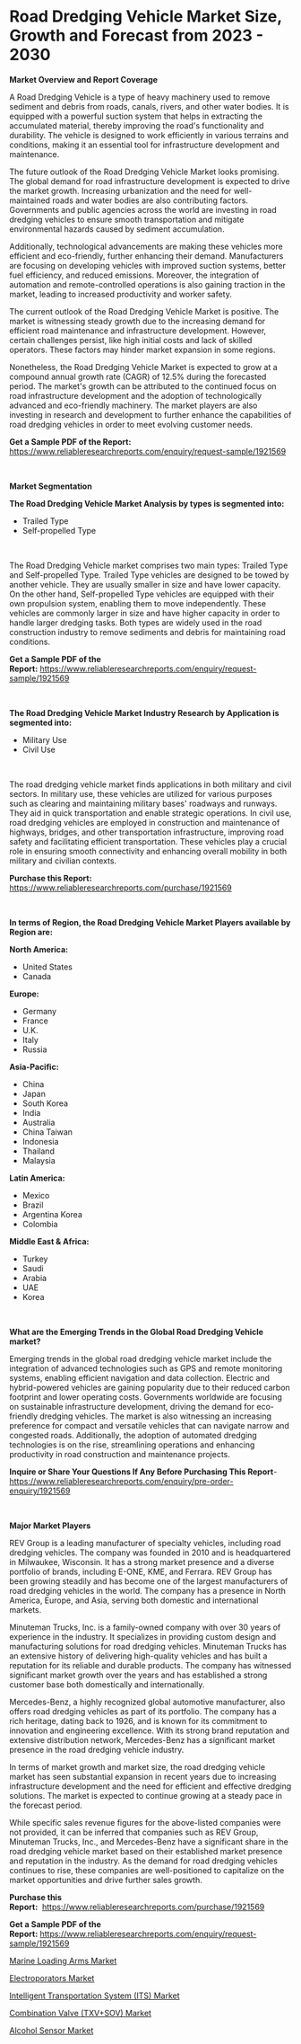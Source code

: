 <p><h1>Road Dredging Vehicle Market Size, Growth and Forecast from 2023 - 2030</h1></p><p><strong>Market Overview and Report Coverage</strong></p>
<p><p>A Road Dredging Vehicle is a type of heavy machinery used to remove sediment and debris from roads, canals, rivers, and other water bodies. It is equipped with a powerful suction system that helps in extracting the accumulated material, thereby improving the road's functionality and durability. The vehicle is designed to work efficiently in various terrains and conditions, making it an essential tool for infrastructure development and maintenance.</p><p>The future outlook of the Road Dredging Vehicle Market looks promising. The global demand for road infrastructure development is expected to drive the market growth. Increasing urbanization and the need for well-maintained roads and water bodies are also contributing factors. Governments and public agencies across the world are investing in road dredging vehicles to ensure smooth transportation and mitigate environmental hazards caused by sediment accumulation.</p><p>Additionally, technological advancements are making these vehicles more efficient and eco-friendly, further enhancing their demand. Manufacturers are focusing on developing vehicles with improved suction systems, better fuel efficiency, and reduced emissions. Moreover, the integration of automation and remote-controlled operations is also gaining traction in the market, leading to increased productivity and worker safety.</p><p>The current outlook of the Road Dredging Vehicle Market is positive. The market is witnessing steady growth due to the increasing demand for efficient road maintenance and infrastructure development. However, certain challenges persist, like high initial costs and lack of skilled operators. These factors may hinder market expansion in some regions.</p><p>Nonetheless, the Road Dredging Vehicle Market is expected to grow at a compound annual growth rate (CAGR) of 12.5% during the forecasted period. The market's growth can be attributed to the continued focus on road infrastructure development and the adoption of technologically advanced and eco-friendly machinery. The market players are also investing in research and development to further enhance the capabilities of road dredging vehicles in order to meet evolving customer needs.</p></p>
<p><strong>Get a Sample PDF of the Report:</strong> <a href="https://www.reliableresearchreports.com/enquiry/request-sample/1921569">https://www.reliableresearchreports.com/enquiry/request-sample/1921569</a></p>
<p>&nbsp;</p>
<p><strong>Market Segmentation</strong></p>
<p><strong>The Road Dredging Vehicle Market Analysis by types is segmented into:</strong></p>
<p><ul><li>Trailed Type</li><li>Self-propelled Type</li></ul></p>
<p>&nbsp;</p>
<p><p>The Road Dredging Vehicle market comprises two main types: Trailed Type and Self-propelled Type. Trailed Type vehicles are designed to be towed by another vehicle. They are usually smaller in size and have lower capacity. On the other hand, Self-propelled Type vehicles are equipped with their own propulsion system, enabling them to move independently. These vehicles are commonly larger in size and have higher capacity in order to handle larger dredging tasks. Both types are widely used in the road construction industry to remove sediments and debris for maintaining road conditions.</p></p>
<p><strong>Get a Sample PDF of the Report:</strong>&nbsp;<a href="https://www.reliableresearchreports.com/enquiry/request-sample/1921569">https://www.reliableresearchreports.com/enquiry/request-sample/1921569</a></p>
<p>&nbsp;</p>
<p><strong>The Road Dredging Vehicle Market Industry Research by Application is segmented into:</strong></p>
<p><ul><li>Military Use</li><li>Civil Use</li></ul></p>
<p>&nbsp;</p>
<p><p>The road dredging vehicle market finds applications in both military and civil sectors. In military use, these vehicles are utilized for various purposes such as clearing and maintaining military bases' roadways and runways. They aid in quick transportation and enable strategic operations. In civil use, road dredging vehicles are employed in construction and maintenance of highways, bridges, and other transportation infrastructure, improving road safety and facilitating efficient transportation. These vehicles play a crucial role in ensuring smooth connectivity and enhancing overall mobility in both military and civilian contexts.</p></p>
<p><strong>Purchase this Report:</strong>&nbsp; <a href="https://www.reliableresearchreports.com/purchase/1921569">https://www.reliableresearchreports.com/purchase/1921569</a></p>
<p>&nbsp;</p>
<p><strong>In terms of Region, the Road Dredging Vehicle Market Players available by Region are:</strong></p>
<p>
    <p> <strong> North America: </strong>
        <ul>
            <li>United States</li>
            <li>Canada</li>
        </ul>
        </p> 
    <p> <strong> Europe: </strong>
        <ul>
            <li>Germany</li>
            <li>France</li>
            <li>U.K.</li>
            <li>Italy</li>
            <li>Russia</li>
        </ul>
        </p> 
    <p> <strong> Asia-Pacific: </strong>
        <ul>
            <li>China</li>
            <li>Japan</li>
            <li>South Korea</li>
            <li>India</li>
            <li>Australia</li>
            <li>China Taiwan</li>
            <li>Indonesia</li>
            <li>Thailand</li>
            <li>Malaysia</li>
        </ul>
        </p> 
    <p> <strong> Latin America: </strong>
        <ul>
            <li>Mexico</li>
            <li>Brazil</li>
            <li>Argentina Korea</li>
            <li>Colombia</li>
        </ul>
        </p> 
    <p> <strong> Middle East & Africa: </strong>
        <ul>
            <li>Turkey</li>
            <li>Saudi</li>
            <li>Arabia</li>
            <li>UAE</li>
            <li>Korea</li>
        </ul>
    </p>
    </p>
<p>&nbsp;</p>
<p><strong>What are the Emerging Trends in the Global Road Dredging Vehicle market?</strong></p>
<p><p>Emerging trends in the global road dredging vehicle market include the integration of advanced technologies such as GPS and remote monitoring systems, enabling efficient navigation and data collection. Electric and hybrid-powered vehicles are gaining popularity due to their reduced carbon footprint and lower operating costs. Governments worldwide are focusing on sustainable infrastructure development, driving the demand for eco-friendly dredging vehicles. The market is also witnessing an increasing preference for compact and versatile vehicles that can navigate narrow and congested roads. Additionally, the adoption of automated dredging technologies is on the rise, streamlining operations and enhancing productivity in road construction and maintenance projects.</p></p>
<p><strong>Inquire or Share Your Questions If Any Before Purchasing This Report</strong>- <a href="https://www.reliableresearchreports.com/enquiry/pre-order-enquiry/1921569">https://www.reliableresearchreports.com/enquiry/pre-order-enquiry/1921569</a></p>
<p>&nbsp;</p>
<p><strong>Major Market Players</strong></p>
<p><p>REV Group is a leading manufacturer of specialty vehicles, including road dredging vehicles. The company was founded in 2010 and is headquartered in Milwaukee, Wisconsin. It has a strong market presence and a diverse portfolio of brands, including E-ONE, KME, and Ferrara. REV Group has been growing steadily and has become one of the largest manufacturers of road dredging vehicles in the world. The company has a presence in North America, Europe, and Asia, serving both domestic and international markets.</p><p>Minuteman Trucks, Inc. is a family-owned company with over 30 years of experience in the industry. It specializes in providing custom design and manufacturing solutions for road dredging vehicles. Minuteman Trucks has an extensive history of delivering high-quality vehicles and has built a reputation for its reliable and durable products. The company has witnessed significant market growth over the years and has established a strong customer base both domestically and internationally.</p><p>Mercedes-Benz, a highly recognized global automotive manufacturer, also offers road dredging vehicles as part of its portfolio. The company has a rich heritage, dating back to 1926, and is known for its commitment to innovation and engineering excellence. With its strong brand reputation and extensive distribution network, Mercedes-Benz has a significant market presence in the road dredging vehicle industry.</p><p>In terms of market growth and market size, the road dredging vehicle market has seen substantial expansion in recent years due to increasing infrastructure development and the need for efficient and effective dredging solutions. The market is expected to continue growing at a steady pace in the forecast period.</p><p>While specific sales revenue figures for the above-listed companies were not provided, it can be inferred that companies such as REV Group, Minuteman Trucks, Inc., and Mercedes-Benz have a significant share in the road dredging vehicle market based on their established market presence and reputation in the industry. As the demand for road dredging vehicles continues to rise, these companies are well-positioned to capitalize on the market opportunities and drive further sales growth.</p></p>
<p><strong>Purchase this Report:</strong>&nbsp;&nbsp;<a href="https://www.reliableresearchreports.com/purchase/1921569">https://www.reliableresearchreports.com/purchase/1921569</a></p>
<p></p>
<p><strong>Get a Sample PDF of the Report:</strong>&nbsp;<a href="https://www.reliableresearchreports.com/enquiry/request-sample/1921569">https://www.reliableresearchreports.com/enquiry/request-sample/1921569</a></p>
<p><p><a href="https://www.linkedin.com/pulse/marine-loading-arms-market-size-share-global-analysis-report-vkxbe/">Marine Loading Arms Market</a></p><p><a href="https://www.linkedin.com/pulse/electroporators-market-size-2023-2030-global-industrial-8vkie/">Electroporators Market</a></p><p><a href="https://github.com/scarol104/Market-Research-Report-List-1/blob/main/intelligent-transportation-system-its-market.md">Intelligent Transportation System (ITS) Market</a></p><p><a href="https://github.com/dzharov81/Market-Research-Report-List-1/blob/main/combination-valve-txvsov-market.md">Combination Valve (TXV+SOV) Market</a></p><p><a href="https://medium.com/@henrykihn/alcohol-sensor-market-size-and-market-trends-complete-industry-overview-2023-to-2030-9dae03b8f90b">Alcohol Sensor Market</a></p></p>
